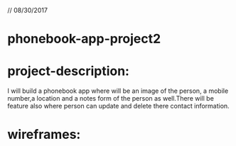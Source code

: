 // 08/30/2017

# phonebook-app-project2

# project-description:

 I will build a phonebook app where will be an image of the person, a mobile number,a location and a notes form of the person as well.There will be feature also where person can update and delete there contact information.

# wireframes:
